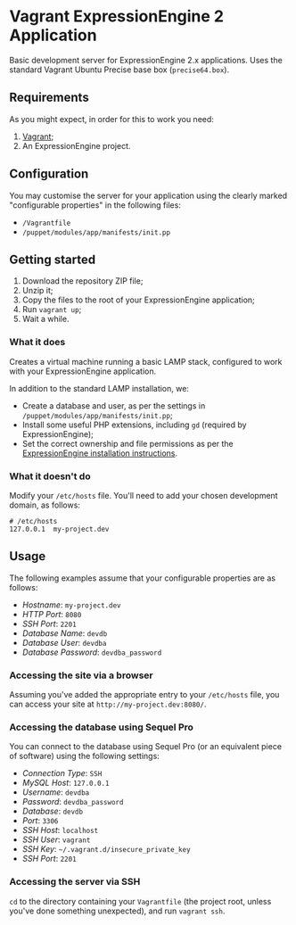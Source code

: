 # Vagrant ExpressionEngine 2 Application
Basic development server for ExpressionEngine 2.x applications. Uses the standard Vagrant Ubuntu Precise base box (`precise64.box`).

## Requirements
As you might expect, in order for this to work you need:

1. [Vagrant][vagrant];
2. An ExpressionEngine project.

[vagrant]: http://vagrantup.com/

## Configuration
You may customise the server for your application using the clearly marked "configurable properties" in the following files:

- `/Vagrantfile`
- `/puppet/modules/app/manifests/init.pp`

## Getting started
1. Download the repository ZIP file;
2. Unzip it;
3. Copy the files to the root of your ExpressionEngine application;
4. Run `vagrant up`;
5. Wait a while.

### What it does
Creates a virtual machine running a basic LAMP stack, configured to work with your ExpressionEngine application.

In addition to the standard LAMP installation, we:

- Create a database and user, as per the settings in `/puppet/modules/app/manifests/init.pp`;
- Install some useful PHP extensions, including `gd` (required by ExpressionEngine);
- Set the correct ownership and file permissions as per the [ExpressionEngine installation instructions][ee_install].

[ee_install]: http://ellislab.com/expressionengine/user-guide/installation/installation.html

### What it doesn't do
Modify your `/etc/hosts` file. You'll need to add your chosen development domain, as follows:

~~~~~
# /etc/hosts
127.0.0.1  my-project.dev
~~~~~

## Usage
The following examples assume that your configurable properties are as follows:

- _Hostname_: `my-project.dev`
- _HTTP Port_: `8080`
- _SSH Port_: `2201`
- _Database Name_: `devdb`
- _Database User_: `devdba`
- _Database Password_: `devdba_password`

### Accessing the site via a browser
Assuming you've added the appropriate entry to your `/etc/hosts` file, you can access your site at `http://my-project.dev:8080/`.

### Accessing the database using Sequel Pro
You can connect to the database using Sequel Pro (or an equivalent piece of software) using the following settings:

- _Connection Type_: `SSH`
- _MySQL Host_: `127.0.0.1`
- _Username_: `devdba`
- _Password_: `devdba_password`
- _Database_: `devdb`
- _Port_: `3306`
- _SSH Host_: `localhost`
- _SSH User_: `vagrant`
- _SSH Key_: `~/.vagrant.d/insecure_private_key`
- _SSH Port_: `2201`

### Accessing the server via SSH
`cd` to the directory containing your `Vagrantfile` (the project root, unless you've done something unexpected), and run `vagrant ssh`.
